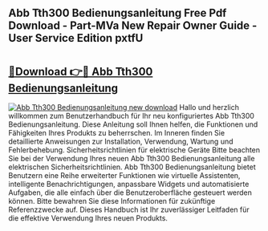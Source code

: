 ## Abb Tth300 Bedienungsanleitung Free Pdf Download - Part-MVa New Repair Owner Guide - User Service Edition pxtfU

# <h2><a href="http://df4xy31.blite.top/?on=Abb+Tth300+Bedienungsanleitung">🔗Download 👉🔴 Abb Tth300 Bedienungsanleitung</a></h2>

[![Abb Tth300 Bedienungsanleitung new download](https://i.imgur.com/lujVjoI.png)](http://df4xy31.blite.top/?on=Abb+Tth300+Bedienungsanleitung)
Hallo und herzlich willkommen zum Benutzerhandbuch für Ihr neu konfiguriertes Abb Tth300 Bedienungsanleitung. Diese Anleitung soll Ihnen helfen, die Funktionen und Fähigkeiten Ihres Produkts zu beherrschen. Im Inneren finden Sie detaillierte Anweisungen zur Installation, Verwendung, Wartung und Fehlerbehebung. Sicherheitsrichtlinien für elektrische Geräte Bitte beachten Sie bei der Verwendung Ihres neuen Abb Tth300 Bedienungsanleitung alle elektrischen Sicherheitsrichtlinien. Abb Tth300 Bedienungsanleitung bietet Benutzern eine Reihe erweiterter Funktionen wie virtuelle Assistenten, intelligente Benachrichtigungen, anpassbare Widgets und automatisierte Aufgaben, die alle einfach über die Benutzeroberfläche gesteuert werden können. Bitte bewahren Sie diese Informationen für zukünftige Referenzzwecke auf. Dieses Handbuch ist Ihr zuverlässiger Leitfaden für die effektive Verwendung Ihres neuen Produkts.
